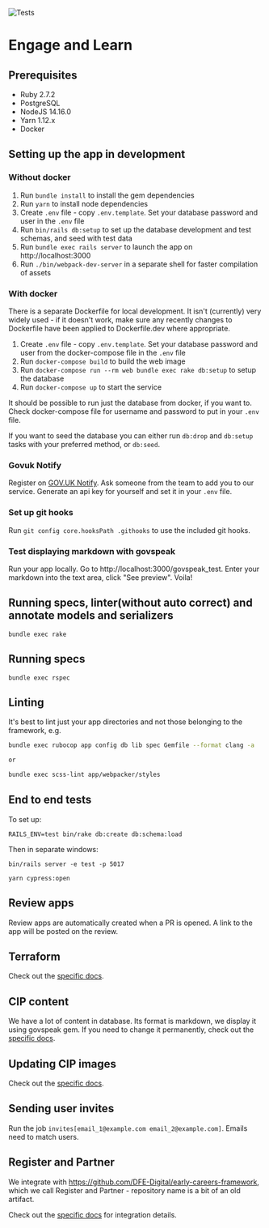 ![Tests](https://github.com/DFE-Digital/ecf-engage-and-learn/workflows/Test/badge.svg)

# Engage and Learn

## Prerequisites

- Ruby 2.7.2
- PostgreSQL
- NodeJS 14.16.0
- Yarn 1.12.x
- Docker

## Setting up the app in development

### Without docker

1. Run `bundle install` to install the gem dependencies
2. Run `yarn` to install node dependencies
3. Create `.env` file - copy `.env.template`. Set your database password and user in the `.env` file
4. Run `bin/rails db:setup` to set up the database development and test schemas, and seed with test data
5. Run `bundle exec rails server` to launch the app on http://localhost:3000
6. Run `./bin/webpack-dev-server` in a separate shell for faster compilation of assets

### With docker

There is a separate Dockerfile for local development. It isn't (currently) very
widely used - if it doesn't work, make sure any recently changes to Dockerfile
have been applied to Dockerfile.dev where appropriate.

1. Create `.env` file - copy `.env.template`. Set your database password and user from the docker-compose file in the `.env` file
2. Run `docker-compose build` to build the web image
3. Run `docker-compose run --rm web bundle exec rake db:setup` to setup the database
4. Run `docker-compose up` to start the service

It should be possible to run just the database from docker, if you want to.
Check docker-compose file for username and password to put in your `.env` file.

If you want to seed the database you can either run `db:drop` and `db:setup` tasks with your preferred method,
or `db:seed`. 

### Govuk Notify
Register on [GOV.UK Notify](https://www.notifications.service.gov.uk). 
Ask someone from the team to add you to our service.
Generate an api key for yourself and set it in your `.env` file.

### Set up git hooks
Run `git config core.hooksPath .githooks` to use the included git hooks.

### Test displaying markdown with govspeak 
Run your app locally. Go to http://localhost:3000/govspeak_test. Enter your markdown into the text area,
click "See preview". Voila!

## Running specs, linter(without auto correct) and annotate models and serializers
```
bundle exec rake
```

## Running specs
```
bundle exec rspec
```

## Linting

It's best to lint just your app directories and not those belonging to the framework, e.g.

```bash
bundle exec rubocop app config db lib spec Gemfile --format clang -a

or

bundle exec scss-lint app/webpacker/styles
```

## End to end tests

To set up:

```
RAILS_ENV=test bin/rake db:create db:schema:load
```

Then in separate windows:

```
bin/rails server -e test -p 5017
```

```
yarn cypress:open
```

## Review apps
Review apps are automatically created when a PR is opened. A link to the app will be posted on the review.

## Terraform
Check out the [specific docs](/documentation/terraform.md).

## CIP content
We have a lot of content in database. Its format is markdown, we display it using govspeak gem. 
If you need to change it permanently, check out the [specific docs](/documentation/dealing_with_cip_content.md).

## Updating CIP images
Check out the [specific docs](/documentation/updating_images_in_cip_content.md).

## Sending user invites
Run the job `invites[email_1@example.com email_2@example.com]`. Emails need to match users. 

## Register and Partner
We integrate with https://github.com/DFE-Digital/early-careers-framework, which we call Register and Partner - repository name is a bit of an old artifact.

Check out the [specific docs](/documentation/register_and_partner_api_setup.md) for integration details.



